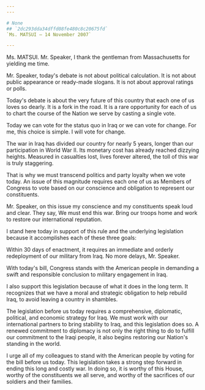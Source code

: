 ```yaml
---
---

# None
## `2dc293dda34dffd08fe480c8c20675fd`
`Ms. MATSUI — 14 November 2007`

---
```



Ms. MATSUI. Mr. Speaker, I thank the gentleman from Massachusetts for 
yielding me time.

Mr. Speaker, today's debate is not about political calculation. It is 
not about public appearance or ready-made slogans. It is not about 
approval ratings or polls.

Today's debate is about the very future of this country that each one 
of us loves so dearly. It is a fork in the road. It is a rare 
opportunity for each of us to chart the course of the Nation we serve 
by casting a single vote.

Today we can vote for the status quo in Iraq or we can vote for 
change. For me, this choice is simple. I will vote for change.

The war in Iraq has divided our country for nearly 5 years, longer 
than our participation in World War II. Its monetary cost has already 
reached dizzying heights. Measured in casualties lost, lives forever 
altered, the toll of this war is truly staggering.

That is why we must transcend politics and party loyalty when we vote 
today. An issue of this magnitude requires each one of us as Members of 
Congress to vote based on our conscience and obligation to represent 
our constituents.

Mr. Speaker, on this issue my conscience and my constituents speak 
loud and clear. They say, We must end this war. Bring our troops home 
and work to restore our international reputation.

I stand here today in support of this rule and the underlying 
legislation because it accomplishes each of these three goals:

Within 30 days of enactment, it requires an immediate and orderly 
redeployment of our military from Iraq. No more delays, Mr. Speaker.

With today's bill, Congress stands with the American people in 
demanding a swift and responsible conclusion to military engagement in 
Iraq.

I also support this legislation because of what it does in the long 
term. It recognizes that we have a moral and strategic obligation to 
help rebuild Iraq, to avoid leaving a country in shambles.

The legislation before us today requires a comprehensive, diplomatic, 
political, and economic strategy for Iraq. We must work with our 
international partners to bring stability to Iraq, and this legislation 
does so. A renewed commitment to diplomacy is not only the right thing 
to do to fulfill our commitment to the Iraqi people, it also begins 
restoring our Nation's standing in the world.

I urge all of my colleagues to stand with the American people by 
voting for the bill before us today. This legislation takes a strong 
step forward in ending this long and costly war. In doing so, it is 
worthy of this House, worthy of the constituents we all serve, and 
worthy of the sacrifices of our soldiers and their families.